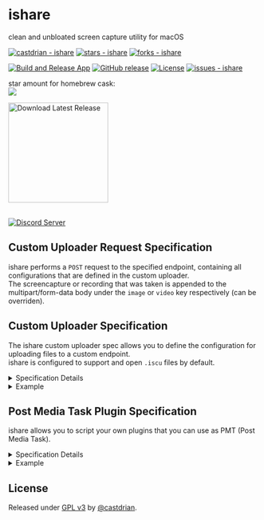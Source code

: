 # ishare
clean and unbloated screen capture utility for macOS

[![castdrian - ishare](https://img.shields.io/static/v1?label=castdrian&message=ishare&color=blue&logo=github)](https://github.com/castdrian/ishare "Go to GitHub repo")
[![stars - ishare](https://img.shields.io/github/stars/castdrian/ishare?style=social)](https://github.com/castdrian/ishare)
[![forks - ishare](https://img.shields.io/github/forks/castdrian/ishare?style=social)](https://github.com/castdrian/ishare)

[![Build and Release App](https://github.com/castdrian/ishare/workflows/Build%20and%20Release%20App/badge.svg)](https://github.com/castdrian/ishare/actions?query=workflow:"Build+and+Release+App")
[![GitHub release](https://img.shields.io/github/release/castdrian/ishare?include_prereleases=&sort=semver&color=blue)](https://github.com/castdrian/ishare/releases/)
[![License](https://img.shields.io/badge/License-GPL_v3-blue)](#license)
[![issues - ishare](https://img.shields.io/github/issues/castdrian/ishare)](https://github.com/castdrian/ishare/issues)

star amount for homebrew cask:\
![](https://progress-bar.dev/21/?width=240)

<div>
  <a href="https://github.com/castdrian/ishare/releases/latest/download/ishare_macOS.zip" download>
    <img src="https://www.dmo-app.com/wp-content/uploads/2022/05/mac-download-button-1.png" alt="Download Latest Release" width="200">
  </a>
</div>

<br>

<a href="https://discord.gg/sX4KYzu5pX"><img src="https://discord.com/api/guilds/844574704698130492/widget.png?style=banner2" alt="Discord Server"></a>

## Custom Uploader Request Specification
ishare performs a `POST` request to the specified endpoint, containing all configurations that are defined in the custom uploader.\
The screencapture or recording that was taken is appended to the multipart/form-data body under the `image` or `video` key respectively (can be overriden).

## Custom Uploader Specification

The ishare custom uploader spec allows you to define the configuration for uploading files to a custom endpoint.\
ishare is configured to support and open `.iscu` files by default.

<details>
  <summary>
    Specification Details
  </summary>
  
  - **name** (string):\
  The name of the custom uploader. Use this value to identify the uploader instance or provide a user-friendly name.
  
- **requestUrl** (string):\
  The URL where the files should be uploaded. Replace `example.com/upload` with the actual URL of the upload endpoint.
  
- **headers** (optional, object):\
  Additional headers to include in the request. It should be a dictionary of key-value pairs, where each key represents the header name and the value represents the header value.
  
- **formData** (optional, object):\
  Additional form data to be included in the request payload. It should be a dictionary of key-value pairs, where each key represents the form field name and the value represents the form field value.

- **fileFormName** (optional, string):\
  Optional override for the value used as in the file name field for the multipart/form-data request.
  
- **responseProp** (string):\
  The property name in the response JSON that contains the uploaded file URL. Replace `"url"` with the actual json accessors that lead to the property returned in the response.

</details>

<details>
  <summary>
    Example
  </summary>
  
```json
{
  "name": "ishare custom uploader",
  "requestUrl": "example.com/upload",
  "headers": { "Authorization": "Basic 0123456789" },
  "formData": { "key": "value" },
  "fileFormName": "image",
  "responseProp": "url"
}
```

In this example, the custom uploader is configured to upload files to `example.com/upload`. It includes an authorization header, a form field and a file form name override. The uploaded file URL is expected to be available in the specified property of the response JSON.

</details>

## Post Media Task Plugin Specification

ishare allows you to script your own plugins that you can use as PMT (Post Media Task).

<details>
  <summary>
    Specification Details
  </summary>
  TBD
</details>

<details>
  <summary>
    Example
  </summary>
  TBD
</details>

## License

Released under [GPL v3](/LICENSE) by [@castdrian](https://github.com/castdrian).
